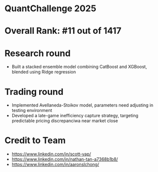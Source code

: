 # QuantChallenge 2025
# Overall Rank: #11 out of 1417
 
# Research round
- Built a stacked ensemble model combining CatBoost and XGBoost, blended using Ridge regression

# Trading round
- Implemented Avellaneda-Stoikov model, parameters need adjusting in testing environment
- Developed a late-game inefficiency capture strategy, targeting predictable pricing discrepanciwa near market close

# Credit to Team
- https://www.linkedin.com/in/scott-yap/
- https://www.linkedin.com/in/nathan-tan-a7368b1b8/
- https://www.linkedin.com/in/aaronslchong/
